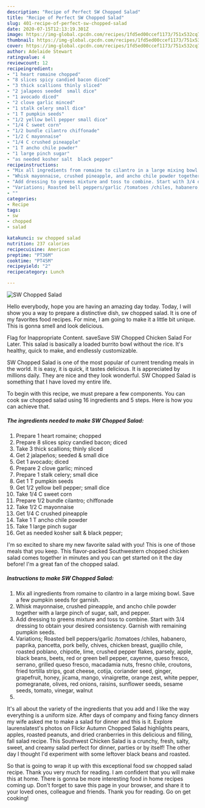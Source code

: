 ```yaml
---
description: "Recipe of Perfect SW Chopped Salad"
title: "Recipe of Perfect SW Chopped Salad"
slug: 401-recipe-of-perfect-sw-chopped-salad
date: 2020-07-15T12:13:19.301Z
image: https://img-global.cpcdn.com/recipes/1fd5ed00ccef1173/751x532cq70/sw-chopped-salad-recipe-main-photo.jpg
thumbnail: https://img-global.cpcdn.com/recipes/1fd5ed00ccef1173/751x532cq70/sw-chopped-salad-recipe-main-photo.jpg
cover: https://img-global.cpcdn.com/recipes/1fd5ed00ccef1173/751x532cq70/sw-chopped-salad-recipe-main-photo.jpg
author: Adelaide Stewart
ratingvalue: 4
reviewcount: 12
recipeingredient:
- "1 heart romaine chopped"
- "8 slices spicy candied bacon diced"
- "3 thick scallions thinly sliced"
- "2 jalapeos seeded  small dice"
- "1 avocado diced"
- "2 clove garlic minced"
- "1 stalk celery small dice"
- "1 T pumpkin seeds"
- "1/2 yellow bell pepper small dice"
- "1/4 C sweet corn"
- "1/2 bundle cilantro chiffonade"
- "1/2 C mayonnaise"
- "1/4 C crushed pineapple"
- "1 T ancho chile powder"
- "1 large pinch sugar"
- "as needed kosher salt  black pepper"
recipeinstructions:
- "Mix all ingredients from romaine to cilantro in a large mixing bowl. Save a few pumpkin seeds for garnish."
- "Whisk mayonnaise, crushed pineapple, and ancho chile powder together with a large pinch of sugar, salt, and pepper."
- "Add dressing to greens mixture and toss to combine. Start with 3/4 dressing to obtain your desired consistency. Garnish with remaining pumpkin seeds."
- "Variations; Roasted bell peppers/garlic /tomatoes /chiles, habanero, paprika, pancetta, pork belly, chives, chicken breast, guajillo chile, roasted poblano, chipotle, lime, crushed pepper flakes, parsely, apple, black beans, beets, red or green bell pepper, cayenne, queso fresco, serrano, grilled queso fresco, macadamia nuts, fresno chile, croutons, fried tortilla strips, goat cheese, cotija, coriander seed, ginger, grapefruit, honey, jicama, mango, vinaigrette, orange zest, white pepper, pomegranate, olives, red onions, raisins, sunflower seeds, sesame seeds, tomato, vinegar, walnut"
- ""
categories:
- Recipe
tags:
- sw
- chopped
- salad

katakunci: sw chopped salad 
nutrition: 237 calories
recipecuisine: American
preptime: "PT36M"
cooktime: "PT45M"
recipeyield: "2"
recipecategory: Lunch

---
```



![SW Chopped Salad](https://img-global.cpcdn.com/recipes/1fd5ed00ccef1173/751x532cq70/sw-chopped-salad-recipe-main-photo.jpg)

Hello everybody, hope you are having an amazing day today. Today, I will show you a way to prepare a distinctive dish, sw chopped salad. It is one of my favorites food recipes. For mine, I am going to make it a little bit unique. This is gonna smell and look delicious.

Flag for Inappropriate Content. saveSave SW Chopped Chicken Salad For Later. This salad is basically a loaded burrito bowl without the rice. It&#39;s healthy, quick to make, and endlessly customizable.

SW Chopped Salad is one of the most popular of current trending meals in the world. It is easy, it is quick, it tastes delicious. It is appreciated by millions daily. They are nice and they look wonderful. SW Chopped Salad is something that I have loved my entire life.


To begin with this recipe, we must prepare a few components. You can cook sw chopped salad using 16 ingredients and 5 steps. Here is how you can achieve that.

<!--inarticleads1-->

##### The ingredients needed to make SW Chopped Salad:

1. Prepare 1 heart romaine; chopped
1. Prepare 8 slices spicy candied bacon; diced
1. Take 3 thick scallions; thinly sliced
1. Get 2 jalapeños; seeded &amp; small dice
1. Get 1 avocado; diced
1. Prepare 2 clove garlic; minced
1. Prepare 1 stalk celery; small dice
1. Get 1 T pumpkin seeds
1. Get 1/2 yellow bell pepper; small dice
1. Take 1/4 C sweet corn
1. Prepare 1/2 bundle cilantro; chiffonade
1. Take 1/2 C mayonnaise
1. Get 1/4 C crushed pineapple
1. Take 1 T ancho chile powder
1. Take 1 large pinch sugar
1. Get as needed kosher salt &amp; black pepper;


I&#39;m so excited to share my new favorite salad with you! This is one of those meals that you keep. This flavor-packed Southwestern chopped chicken salad comes together in minutes and you can get started on it the day before! I&#39;m a great fan of the chopped salad. 

<!--inarticleads2-->

##### Instructions to make SW Chopped Salad:

1. Mix all ingredients from romaine to cilantro in a large mixing bowl. Save a few pumpkin seeds for garnish.
1. Whisk mayonnaise, crushed pineapple, and ancho chile powder together with a large pinch of sugar, salt, and pepper.
1. Add dressing to greens mixture and toss to combine. Start with 3/4 dressing to obtain your desired consistency. Garnish with remaining pumpkin seeds.
1. Variations; Roasted bell peppers/garlic /tomatoes /chiles, habanero, paprika, pancetta, pork belly, chives, chicken breast, guajillo chile, roasted poblano, chipotle, lime, crushed pepper flakes, parsely, apple, black beans, beets, red or green bell pepper, cayenne, queso fresco, serrano, grilled queso fresco, macadamia nuts, fresno chile, croutons, fried tortilla strips, goat cheese, cotija, coriander seed, ginger, grapefruit, honey, jicama, mango, vinaigrette, orange zest, white pepper, pomegranate, olives, red onions, raisins, sunflower seeds, sesame seeds, tomato, vinegar, walnut
1. 


It&#39;s all about the variety of the ingredients that you add and I like the way everything is a uniform size. After days of company and fixing fancy dinners my wife asked me to make a salad for dinner and this is it. Explore laurenslatest&#39;s photos on Flickr Autumn Chopped Salad highlights pears, apples, roasted peanuts, and dried cranberries in this delicious and filling, fall salad recipe. This Southwest Chicken Salad is a crunchy, fresh, salty, sweet, and creamy salad perfect for dinner, parties or by itself! The other day I thought I&#39;d experiment with some leftover black beans and roasted. 

So that is going to wrap it up with this exceptional food sw chopped salad recipe. Thank you very much for reading. I am confident that you will make this at home. There is gonna be more interesting food in home recipes coming up. Don't forget to save this page in your browser, and share it to your loved ones, colleague and friends. Thank you for reading. Go on get cooking!

